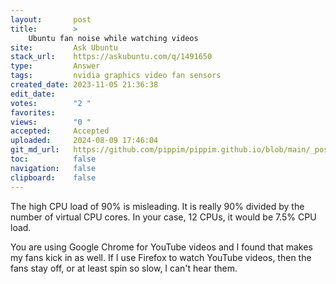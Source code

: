 ```yaml
---
layout:       post
title:        >
    Ubuntu fan noise while watching videos
site:         Ask Ubuntu
stack_url:    https://askubuntu.com/q/1491650
type:         Answer
tags:         nvidia graphics video fan sensors
created_date: 2023-11-05 21:36:38
edit_date:    
votes:        "2 "
favorites:    
views:        "0 "
accepted:     Accepted
uploaded:     2024-08-09 17:46:04
git_md_url:   https://github.com/pippim/pippim.github.io/blob/main/_posts/2023/2023-11-05-Ubuntu-fan-noise-while-watching-videos.md
toc:          false
navigation:   false
clipboard:    false
---
```


The high CPU load of 90% is misleading. It is really 90% divided by the number of virtual CPU cores. In your case, 12 CPUs, it would be 7.5% CPU load.

You are using Google Chrome for YouTube videos and I found that makes my fans kick in as well. If I use Firefox to watch YouTube videos, then the fans stay off, or at least spin so slow, I can't hear them.
